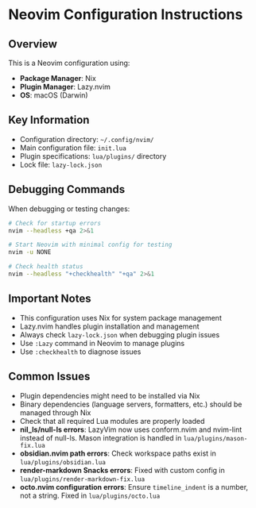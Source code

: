 # Neovim Configuration Instructions

## Overview
This is a Neovim configuration using:
- **Package Manager**: Nix
- **Plugin Manager**: Lazy.nvim
- **OS**: macOS (Darwin)

## Key Information
- Configuration directory: `~/.config/nvim/`
- Main configuration file: `init.lua`
- Plugin specifications: `lua/plugins/` directory
- Lock file: `lazy-lock.json`

## Debugging Commands
When debugging or testing changes:
```bash
# Check for startup errors
nvim --headless +qa 2>&1

# Start Neovim with minimal config for testing
nvim -u NONE

# Check health status
nvim --headless "+checkhealth" "+qa" 2>&1
```

## Important Notes
- This configuration uses Nix for system package management
- Lazy.nvim handles plugin installation and management
- Always check `lazy-lock.json` when debugging plugin issues
- Use `:Lazy` command in Neovim to manage plugins
- Use `:checkhealth` to diagnose issues

## Common Issues
- Plugin dependencies might need to be installed via Nix
- Binary dependencies (language servers, formatters, etc.) should be managed through Nix
- Check that all required Lua modules are properly loaded
- **nil_ls/null-ls errors**: LazyVim now uses conform.nvim and nvim-lint instead of null-ls. Mason integration is handled in `lua/plugins/mason-fix.lua`
- **obsidian.nvim path errors**: Check workspace paths exist in `lua/plugins/obsidian.lua`
- **render-markdown Snacks errors**: Fixed with custom config in `lua/plugins/render-markdown-fix.lua`
- **octo.nvim configuration errors**: Ensure `timeline_indent` is a number, not a string. Fixed in `lua/plugins/octo.lua`